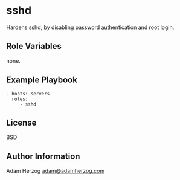 sshd
====

Hardens sshd, by disabling password authentication and root login.

Role Variables
--------------

none.

Example Playbook
----------------

    - hosts: servers
      roles:
         - sshd

License
-------

BSD

Author Information
------------------

Adam Herzog <adam@adamherzog.com>
